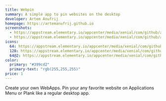 ```yaml
---
title: Webpin
summary: A simple app to pin websites on the desktop
developer: Artem Anufrij
homepage: https://artemanufrij.github.io
screenshots:
  - https://appstream.elementary.io/appcenter/media/xenial/com/github/artemanufrij.webpin.desktop/3FC1C4056EF57BC425723FABE0A4DE86/screenshots/image-1_orig.png
  - https://appstream.elementary.io/appcenter/media/xenial/com/github/artemanufrij.webpin.desktop/3FC1C4056EF57BC425723FABE0A4DE86/screenshots/image-2_orig.png
icons:
  64: https://appstream.elementary.io/appcenter/media/xenial/com/github/artemanufrij.webpin.desktop/3FC1C4056EF57BC425723FABE0A4DE86/icons/64x64/com.github.artemanufrij.webpin_com.github.artemanufrij.webpin.png
  128: https://appstream.elementary.io/appcenter/media/xenial/com/github/artemanufrij.webpin.desktop/3FC1C4056EF57BC425723FABE0A4DE86/icons/128x128/com.github.artemanufrij.webpin_com.github.artemanufrij.webpin.png
  64@2: https://appstream.elementary.io/appcenter/media/xenial/com/github/artemanufrij.webpin.desktop/3FC1C4056EF57BC425723FABE0A4DE86/icons/64x64@2/com.github.artemanufrij.webpin_com.github.artemanufrij.webpin.png
color:
  primary: "#399cd2"
  primary-text: "rgb(255,255,255)"
price: 1
---
```


<p>Create your own WebApps. Pin your any favorite website on Applications Menu or Plank like a regular desktop app.</p>